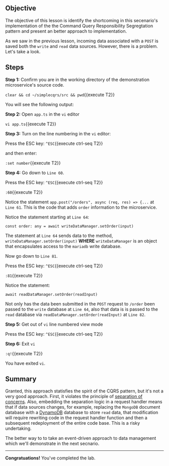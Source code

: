 ## Objective
The objective of this lesson is identify the shortcoming in this secenario's implementation of the the Command Query Responsibility Segregtation pattern and present an better approach to implementation.

As we saw in the previous lesson, incoming data associated with a `POST` is saved both the `write` and `read` data sources. However, there is a problem. Let's take a look.

## Steps

**Step 1:** Confirm you are in the working directory of the demonstration microservice's source code.

`clear && cd ~/simplecqrs/src && pwd`{{execute T2}}

You will see the following output:


**Step 2:** Open `app.ts` in the `vi` editor

`vi app.ts`{{execute T2}}

**Step 3:** Turn on the line numbering in the `vi` editor:

Press the ESC key: `^ESC`{{execute ctrl-seq T2}}

and then enter:

`:set number`{{execute T2}}

**Step 4:** Go down to `Line 60`.

Press the ESC key: `^ESC`{{execute ctrl-seq T2}}

`:60`{{execute T2}}

Notice the statement `app.post("/orders", async (req, res) => {...` at `Line 61`. This is the code that adds `order` information to the microservice.

Notice the statement starting at `Line 64`:

```
const order: any = await writeDataManager.setOrder(input)

```
The statement at `Line 64` sends data to the method, `writeDataManager.setOrder(input)` **WHERE** `writeDataManager` is an object that encapsulates access to the `mariadb` write database.

Now go down to `Line 81`.

Press the ESC key: `^ESC`{{execute ctrl-seq T2}}

`:81`{{execute T2}}

Notice the statement:

```
await readDataManager.setOrder(readInput)

```

Not only has the data been submitted in the `POST` request to `/order` been passed to the `write` database at `Line 64`, also that data is is passed to the `read` database via `readDataManager.setOrder(readInput)`  at `Line 82`.

**Step 5:** Get out of `vi` line numbered view mode

Press the ESC key: `^ESC`{{execute ctrl-seq T2}}

**Step 6:** Exit `vi`

`:q!`{{execute  T2}}

You have exited `vi`.

## Summary

Granted, this approach statisfies the spirit of the CQRS pattern, but it's not a very good approach. First, it violates the principle of [separation of concerns](https://en.wikipedia.org/wiki/Separation_of_concerns). Also, embedding the separation logic in a request handler means that if data sources changes, for example, replacing the `MongoDB` document database with a [DynamoDB](https://aws.amazon.com/dynamodb/) database to store `read` data, that modification will require rewriting code in the request handler function and then a subsequent redeployment of the entire code base. This is a risky undertaking.

The better way to to take an event-driven approach to data management which we'll demonstrate in the next secnario.

 

---

**Congratuations!** You've completed the lab.